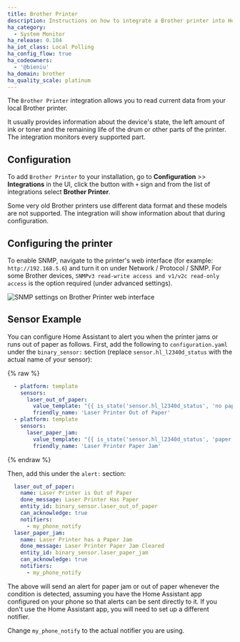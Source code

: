 ```yaml
---
title: Brother Printer
description: Instructions on how to integrate a Brother printer into Home Assistant.
ha_category:
  - System Monitor
ha_release: 0.104
ha_iot_class: Local Polling
ha_config_flow: true
ha_codeowners:
  - '@bieniu'
ha_domain: brother
ha_quality_scale: platinum
---
```


The `Brother Printer` integration allows you to read current data from your local Brother printer.

It usually provides information about the device's state, the left amount of ink or toner and the remaining life of the drum or other parts of the printer.
The integration monitors every supported part.

## Configuration

To add `Brother Printer` to your installation, go to **Configuration** >> **Integrations** in the UI, click the button with `+` sign and from the list of integrations select **Brother Printer**.

<div class="note warning">

Some very old Brother printers use different data format and these models are not supported. The integration will show information about that during configuration.

</div>

## Configuring the printer

To enable SNMP, navigate to the printer's web interface (for example: `http://192.168.5.6`) and turn it on under Network / Protocol / SNMP.
For some Brother devices, `SNMPv3 read-write access and v1/v2c read-only access` is the option required (under advanced settings).

![SNMP settings on Brother Printer web interface](/images/integrations/brother/brother-printer-webui.png)

## Sensor Example

You can configure Home Assistant to alert you when the printer jams or runs out of paper as follows.  First, add the following to `configuration.yaml` under the `binary_sensor:` section (replace `sensor.hl_l2340d_status` with the actual name of your sensor):

{% raw %}

```yaml
  - platform: template
    sensors:
      laser_out_of_paper:
        value_template: "{{ is_state('sensor.hl_l2340d_status', 'no paper') }}"
        friendly_name: 'Laser Printer Out of Paper'
  - platform: template
    sensors:
      laser_paper_jam:
        value_template: "{{ is_state('sensor.hl_l2340d_status', 'paper jam') }}"
        friendly_name: 'Laser Printer Paper Jam'
```

{% endraw %}

Then, add this under the `alert:` section:

```yaml
  laser_out_of_paper:
    name: Laser Printer is Out of Paper
    done_message: Laser Printer Has Paper
    entity_id: binary_sensor.laser_out_of_paper
    can_acknowledge: true
    notifiers:
      - my_phone_notify
  laser_paper_jam:
    name: Laser Printer has a Paper Jam
    done_message: Laser Printer Paper Jam Cleared
    entity_id: binary_sensor.laser_paper_jam
    can_acknowledge: true
    notifiers:
      - my_phone_notify
```

The above will send an alert for paper jam or out of paper whenever the condition is detected, assuming you have the Home Assistant app configured on your phone so that alerts can be sent directly to it. If you don't use the Home Assistant app, you will need to set up a different notifier.

Change `my_phone_notify` to the actual notifier you are using.

